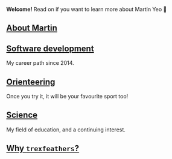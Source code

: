 **Welcome!** Read on if you want to learn more about Martin Yeo 🙂

## [About Martin](content/about_martin.md)

## [Software development](content/software_development)

My career path since 2014.

## [Orienteering](content/orienteering)

Once you try it, it will be your favourite sport too!

## [Science](content/science)

My field of education, and a continuing interest.

## [Why `trexfeathers`?](content/trexfeathers)
